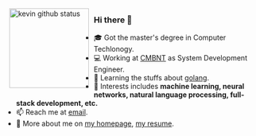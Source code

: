 <img src="https://github-readme-stats.vercel.app/api?username=kevinleeex&show_icons=true" alt="kevin github status" height="160" align="left" style="margin: 10px;" />

### Hi there 👋

- 🎓 Got the master's degree in Computer Techlonogy.
- 💻 Working at [CMBNT](https://cmbnt.cmbchina.com) as System Development Engineer.
- 🌱 Learning the stuffs about [golang](https://golang.org).
- 🔭 Interests includes **machine learning, neural networks, natural language processing, full-stack development, etc.**
- 📫 Reach me at [email](mailto:hello@lidengju.com).
- 💬 More about me on [my homepage](https://lidengju.com), [my resume](https://lidengju.com/resume).
<!--
**kevinleeex/kevinleeex** is a ✨ _special_ ✨ repository because its `README.md` (this file) appears on your GitHub profile.

Here are some ideas to get you started:

- 🔭 I’m currently working on ...
- 🌱 I’m currently learning ...
- 👯 I’m looking to collaborate on ...
- 🤔 I’m looking for help with ...
- 💬 Ask me about ...
- 📫 How to reach me: ...
- 😄 Pronouns: ...
- ⚡ Fun fact: ...
-->
